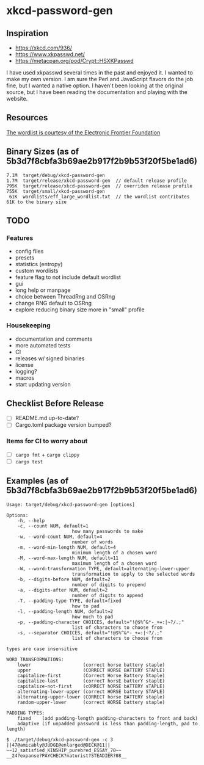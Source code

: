 # xkcd-password-gen

## Inspiration

- https://xkcd.com/936/
- https://www.xkpasswd.net/
- https://metacpan.org/pod/Crypt::HSXKPasswd

I have used xkpasswd several times in the past and enjoyed it.
I wanted to make my own version.
I am sure the Perl and JavaScript flavors do the job fine, but I wanted a native option.
I haven't been looking at the original source, but I have been reading the documentation and playing with the website.

## Resources

[The wordlist is courtesy of the Electronic Frontier Foundation](https://www.eff.org/files/2016/07/18/eff_large_wordlist.txt)

## Binary Sizes (as of 5b3d7f8cbfa3b69ae2b917f2b9b53f20f5be1ad6)

```
7.1M  target/debug/xkcd-password-gen
1.7M  target/release/xkcd-password-gen  // default release profile
795K  target/release/xkcd-password-gen  // overriden release profile
755K  target/small/xkcd-password-gen
 61K  wordlists/eff_large_wordlist.txt  // the wordlist contributes 61K to the binary size
```

## TODO

### Features

- config files
- presets
- statistics (entropy)
- custom wordlists
- feature flag to not include default wordlist
- gui
- long help or manpage
- choice between ThreadRng and OSRng
- change RNG default to OSRng
- explore reducing binary size more in "small" profile

### Housekeeping

- documentation and comments
- more automated tests
- CI
- releases w/ signed binaries
- license
- logging?
- macros
- start updating version

## Checklist Before Release

- [ ] README.md up-to-date?
- [ ] Cargo.toml package version bumped?

### Items for CI to worry about

- [ ] `cargo fmt` + `cargo clippy`
- [ ] `cargo test`

## Examples (as of 5b3d7f8cbfa3b69ae2b917f2b9b53f20f5be1ad6)

```
Usage: target/debug/xkcd-password-gen [options]

Options:
    -h, --help
    -c, --count NUM, default=1
                        how many passwords to make
    -w, --word-count NUM, default=4
                        number of words
    -m, --word-min-length NUM, default=4
                        minimum length of a chosen word
    -M, --word-max-length NUM, default=11
                        maximum length of a chosen word
    -W, --word-transformation TYPE, default=alternating-lower-upper
                        transformation to apply to the selected words
    -b, --digits-before NUM, default=2
                        number of digits to prepend
    -a, --digits-after NUM, default=2
                        number of digits to append
    -T, --padding-type TYPE, default=fixed
                        how to pad
    -l, --padding-length NUM, default=2
                        how much to pad
    -p, --padding-character CHOICES, default="!@$%^&*-_+=:|~?/.;"
                        list of characters to choose from
    -s, --separator CHOICES, default="!@$%^&*-_+=:|~?/.;"
                        list of characters to choose from

types are case insensitive

WORD TRANSFORMATIONS:
    lower                   (correct horse battery staple)
    upper                   (CORRECT HORSE BATTERY STAPLE)
    capitalize-first        (Correct Horse Battery Staple)
    capitalize-last         (correcT horsE batterY staplE)
    capitalize-not-first    (cORRECT hORSE bATTERY sTAPLE)
    alternating-lower-upper (correct HORSE battery STAPLE)
    alternating-upper-lower (CORRECT horse BATTERY staple)
    random-upper-lower      (correct HORSE battery staple)

PADDING TYPES:
    fixed    (add padding-length padding-characters to front and back)
    adaptive (if unpadded password is less than padding-length, pad to length)
```

```
$ ./target/debug/xkcd-password-gen -c 3
||47@amicably@JUDGE@enlarged@DECK@11||
~~12_satisfied_KINSHIP_purebred_ESSAY_70~~
__24?expanse?PAYCHECK?naturist?STEADIER?08__
```

